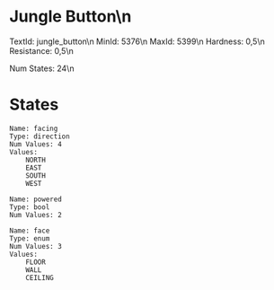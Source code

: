 # Jungle Button\n
TextId: jungle_button\n
MinId: 5376\n
MaxId: 5399\n
Hardness: 0,5\n
Resistance: 0,5\n

Num States: 24\n
# States
```
Name: facing
Type: direction
Num Values: 4
Values:
    NORTH
    EAST
    SOUTH
    WEST

Name: powered
Type: bool
Num Values: 2

Name: face
Type: enum
Num Values: 3
Values:
    FLOOR
    WALL
    CEILING
```